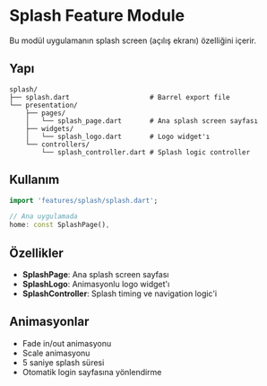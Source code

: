# Splash Feature Module

Bu modül uygulamanın splash screen (açılış ekranı) özelliğini içerir.

## Yapı

```
splash/
├── splash.dart                    # Barrel export file
└── presentation/
    ├── pages/
    │   └── splash_page.dart       # Ana splash screen sayfası
    ├── widgets/
    │   └── splash_logo.dart       # Logo widget'ı
    └── controllers/
        └── splash_controller.dart # Splash logic controller
```

## Kullanım

```dart
import 'features/splash/splash.dart';

// Ana uygulamada
home: const SplashPage(),
```

## Özellikler

- **SplashPage**: Ana splash screen sayfası
- **SplashLogo**: Animasyonlu logo widget'ı
- **SplashController**: Splash timing ve navigation logic'i

## Animasyonlar

- Fade in/out animasyonu
- Scale animasyonu
- 5 saniye splash süresi
- Otomatik login sayfasına yönlendirme
